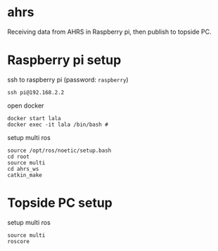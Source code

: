# ahrs
Receiving data from AHRS in Raspberry pi, then publish to topside PC.

# Raspberry pi setup
ssh to raspberry pi (password: ```raspberry```)
```
ssh pi@192.168.2.2
```
open docker
```
docker start lala
docker exec -it lala /bin/bash #
```
setup multi ros
```
source /opt/ros/noetic/setup.bash
cd root
source multi
cd ahrs_ws
catkin_make
```

# Topside PC setup
setup multi ros
```
source multi
roscore
```